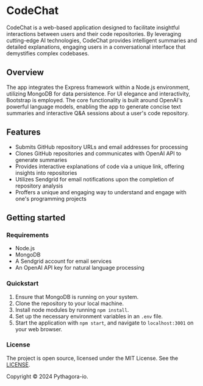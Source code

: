 # CodeChat

CodeChat is a web-based application designed to facilitate insightful interactions between users and their code repositories. By leveraging cutting-edge AI technologies, CodeChat provides intelligent summaries and detailed explanations, engaging users in a conversational interface that demystifies complex codebases.

## Overview

The app integrates the Express framework within a Node.js environment, utilizing MongoDB for data persistence. For UI elegance and interactivity, Bootstrap is employed. The core functionality is built around OpenAI's powerful language models, enabling the app to generate concise text summaries and interactive Q&A sessions about a user's code repository.

## Features

- Submits GitHub repository URLs and email addresses for processing
- Clones GitHub repositories and communicates with OpenAI API to generate summaries
- Provides interactive explanations of code via a unique link, offering insights into repositories
- Utilizes Sendgrid for email notifications upon the completion of repository analysis
- Proffers a unique and engaging way to understand and engage with one's programming projects

## Getting started

### Requirements

- Node.js
- MongoDB
- A Sendgrid account for email services
- An OpenAI API key for natural language processing

### Quickstart

1. Ensure that MongoDB is running on your system.
2. Clone the repository to your local machine.
3. Install node modules by running `npm install`.
4. Set up the necessary environment variables in an `.env` file.
5. Start the application with `npm start`, and navigate to `localhost:3001` on your web browser.

### License

The project is open source, licensed under the MIT License. See the [LICENSE](LICENSE).

Copyright © 2024 Pythagora-io.
